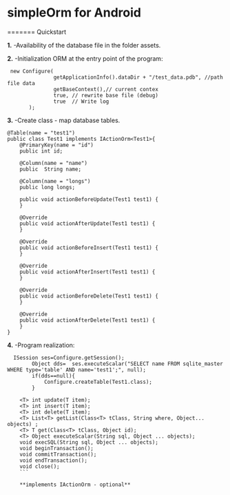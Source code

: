 # simpleOrm for Android 
=======
Quickstart

**1.**  -Availability of the database file in the folder assets.

**2.**  -Initialization ORM at the entry point of the program:

```
 new Configure(
               getApplicationInfo().dataDir + "/test_data.pdb", //path file data
               getBaseContext(),// current contex
               true, // rewrite base file (debug)
               true  // Write log
       );
```

**3.**  -Create class - map database tables.
```
@Table(name = "test1")
public class Test1 implements IActionOrm<Test1>{
    @PrimaryKey(name = "id")
    public int id;

    @Column(name = "name")
    public  String name;

    @Column(name = "longs")
    public long longs;
    
    public void actionBeforeUpdate(Test1 test1) {
    }

    @Override
    public void actionAfterUpdate(Test1 test1) {
    }

    @Override
    public void actionBeforeInsert(Test1 test1) {
    }

    @Override
    public void actionAfterInsert(Test1 test1) {
    }

    @Override
    public void actionBeforeDelete(Test1 test1) {
    }

    @Override
    public void actionAfterDelete(Test1 test1) {
    }
}
```

**4.**  -Program realization:
```
  ISession ses=Configure.getSession();
        Object dds=  ses.executeScalar("SELECT name FROM sqlite_master WHERE type='table' AND name='test1';", null);
        if(dds==null){
            Configure.createTable(Test1.class);
        }
```

```
    <T> int update(T item);
    <T> int insert(T item);
    <T> int delete(T item);
    <T> List<T> getList(Class<T> tClass, String where, Object... objects) ;
    <T> T get(Class<T> tClass, Object id);
    <T> Object executeScalar(String sql, Object ... objects);
    void execSQL(String sql, Object ... objects);
    void beginTransaction();
    void commitTransaction();
    void endTransaction();
    void close();
    ```
    
    **implements IActionOrm - optional**
